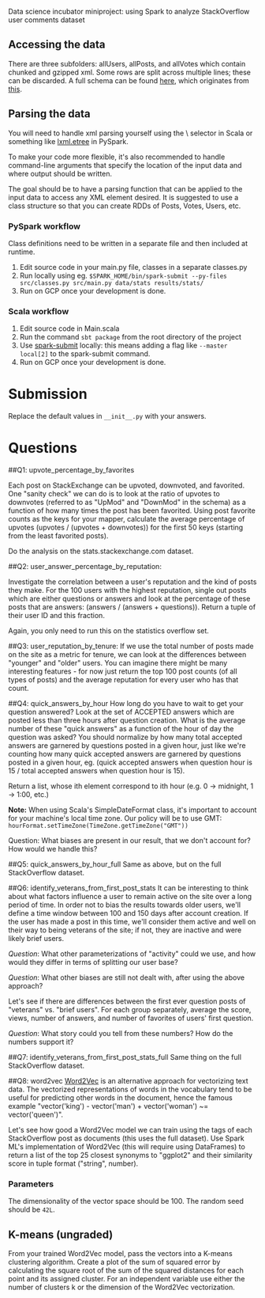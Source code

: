 Data science incubator miniproject: using Spark to analyze StackOverflow user comments dataset

## Accessing the data

There are three subfolders: allUsers, allPosts, and allVotes which contain
chunked and gzipped xml. Some rows are split across multiple lines; these can be discarded.  A
full schema can be found
[here](https://ia801500.us.archive.org/8/items/stackexchange/readme.txt),
which originates from [this](https://archive.org/details/stackexchange).

## Parsing the data

You will need to handle xml parsing yourself using the \ selector in
Scala or something like [lxml.etree](http://lxml.de/index.html) in PySpark.

To make your code more flexible, it's also recommended to handle command-line
arguments that specify the location of the input data and where output
should be written.

The goal should be to have a parsing function that can be applied to the input
data to access any XML element desired. It is suggested to use a class
structure so that you can create RDDs of Posts, Votes, Users, etc.

### PySpark workflow
Class definitions need to be written in a separate file and then included
at runtime.

1. Edit source code in your main.py file, classes in a separate classes.py
2. Run locally using eg.
`$SPARK_HOME/bin/spark-submit --py-files src/classes.py src/main.py data/stats results/stats/`
3. Run on GCP once your development is done.

### Scala workflow
1. Edit source code in Main.scala
2. Run the command `sbt package` from the root directory of the project
3. Use
   [spark-submit](https://spark.apache.org/docs/latest/submitting-applications.html)
   locally: this means adding a flag like `--master local[2]` to the
   spark-submit command.
4. Run on GCP once your development is done.

# Submission
Replace the default values in `__init__.py` with your answers.

# Questions

##Q1: upvote_percentage_by_favorites

Each post on StackExchange can be upvoted, downvoted, and favorited. One
"sanity check" we can do is to look at the ratio of upvotes to downvotes
(referred to as "UpMod" and "DownMod" in the schema) as a function of
how many times the post has been favorited.  Using post favorite counts
as the keys for your mapper, calculate the average percentage of upvotes
(upvotes / (upvotes + downvotes)) for the first 50 keys (starting from
the least favorited posts).

Do the analysis on the stats.stackexchange.com dataset.

##Q2: user_answer_percentage_by_reputation:

Investigate the correlation between a user's reputation and the kind of posts
they make. For the 100 users with the highest reputation, single out posts which
are either questions or answers and look at the percentage of these posts that
are answers: (answers / (answers + questions)).  Return a tuple of their user
ID and this fraction.

Again, you only need to run this on the statistics overflow set.

##Q3: user_reputation_by_tenure:
If we use the total number of posts made on the site as a metric for tenure, we
can look at the differences between "younger" and "older" users. You can
imagine there might be many interesting features - for now just return the top
100 post counts (of all types of posts) and the average reputation for every
user who has that count.

##Q4: quick_answers_by_hour
How long do you have to wait to get your question answered? Look at the set of
ACCEPTED answers which are posted less than three hours after question
creation. What is the average number of these "quick answers" as a function of
the hour of day the question was asked?  You should normalize by how many total
accepted answers are garnered by questions posted in a given hour, just like
we're counting how many quick accepted answers are garnered by questions posted
in a given hour, eg. (quick accepted answers when question hour is 15 / total
accepted answers when question hour is 15).

Return a list, whose ith element correspond to ith hour (e.g. 0 -> midnight, 1
-> 1:00, etc.)

**Note:** When using Scala's SimpleDateFormat class, it's important to account
for your machine's local time zone.  Our policy will be to use GMT:
`hourFormat.setTimeZone(TimeZone.getTimeZone("GMT"))`

Question: What biases are present in our result, that we don't account for? How
would we handle this?

##Q5: quick_answers_by_hour_full
Same as above, but on the full StackOverflow dataset.

##Q6: identify_veterans_from_first_post_stats
It can be interesting to think about what factors influence a user to remain
active on the site over a long period of time.  In order not to bias the
results towards older users, we'll define a time window between 100 and 150
days after account creation. If the user has made a post in this time, we'll
consider them active and well on their way to being veterans of the site; if
not, they are inactive and were likely brief users.

*Question*: What other parameterizations of "activity" could we use, and how
would they differ in terms of splitting our user base?

*Question*: What other biases are still not dealt with, after using the above
approach?

Let's see if there are differences between the first ever question posts of
"veterans" vs. "brief users". For each group separately, average the score,
views, number of answers, and number of favorites of users' first question.

*Question*: What story could you tell from these numbers? How do the numbers
support it?

##Q7: identify_veterans_from_first_post_stats_full
Same thing on the full StackOverflow dataset.

##Q8: word2vec
[Word2Vec](https://code.google.com/p/word2vec/) is an alternative approach for
vectorizing text data. The vectorized representations of words in the
vocabulary tend to be useful for predicting other words in the document,
hence the famous example "vector('king') - vector('man') + vector('woman')
~= vector('queen')".

Let's see how good a Word2Vec model we can train using the tags of each
StackOverflow post as documents (this uses the full dataset). Use Spark ML's
implementation of Word2Vec (this will require using DataFrames) to return a
list of the top 25 closest synonyms to "ggplot2" and their similarity score
in tuple format ("string", number).

### Parameters
The dimensionality of the vector space should be 100.
The random seed should be `42L`.

## K-means (ungraded)
From your trained Word2Vec model, pass the vectors into a K-means clustering
algorithm. Create a plot of the sum of squared error by calculating the
square root of the sum of the squared distances for each point and its assigned
cluster. For an independent variable use either the number of clusters k or
the dimension of the Word2Vec vectorization.

